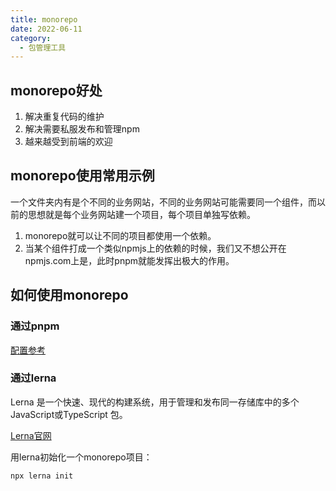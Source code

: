 ```yaml
---
title: monorepo
date: 2022-06-11
category:
  - 包管理工具
---
```


## monorepo好处
1. 解决重复代码的维护
2. 解决需要私服发布和管理npm
3. 越来越受到前端的欢迎

## monorepo使用常用示例


一个文件夹内有是个不同的业务网站，不同的业务网站可能需要同一个组件，而以前的思想就是每个业务网站建一个项目，每个项目单独写依赖。
1. monorepo就可以让不同的项目都使用一个依赖。
2. 当某个组件打成一个类似npmjs上的依赖的时候，我们又不想公开在npmjs.com上是，此时pnpm就能发挥出极大的作用。


## 如何使用monorepo

### 通过pnpm

[配置参考](https://www.pnpm.cn/pnpm-workspace_yaml)

### 通过lerna

Lerna 是一个快速、现代的构建系统，用于管理和发布同一存储库中的多个 JavaScript或TypeScript 包。

[Lerna官网](https://lerna.js.org/)

用lerna初始化一个monorepo项目：
```shell
npx lerna init
```


